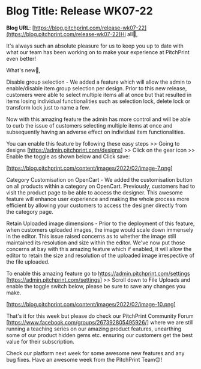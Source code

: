 # **Blog Title**: Release WK07-22

**Blog URL**: [https://blog.pitchprint.com/release-wk07-22](https://blog.pitchprint.com/release-wk07-22)Hi all👋,

It's always such an absolute pleasure for us to keep you up to date with what our team has been working on to make your experience at
PitchPrint even better!

What's new🚀,

Disable group selection - We added a feature which will allow the admin to enable/disable item group selection per design. Prior to this new
release, customers were able to select multiple items all at once but that resulted in items losing individual functionalities such as
selection lock, delete lock or transform lock just to name a few.

Now with this amazing feature the admin has more control and will be able to curb the issue of customers selecting multiple items at once
and subsequently having an adverse effect on individual item functionalities.

You can enable this feature by following these easy steps >> Going to designs [https://admin.pitchprint.com/designs] >> Click on the gear
icon >> Enable the toggle as shown below and Click save:

[https://blog.pitchprint.com/content/images/2022/02/image-7.png]

Category Customisation on OpenCart - We added the customisation button on all products within a category on OpenCart. Previously, customers
had to visit the product page to be able to access the designer. This awesome feature will enhance user experience and making the whole
process more efficient by allowing your customers to access the designer directly from the category page.

Retain Uploaded image dimensions - Prior to the deployment of this feature, when customers uploaded images, the image would scale down
immensely in the editor. This issue raised concerns as to whether the image still maintained its resolution and size within the editor.
We've now put those concerns at bay with this amazing feature which if enabled, it will allow the editor to retain the size and resolution
of the uploaded image irrespective of the file uploaded.

To enable this amazing feature go to https://admin.pitchprint.com/settings [https://admin.pitchprint.com/settings] >> Scroll down to File
Uploads and enable the toggle switch below, please be sure to save any changes you make.

[https://blog.pitchprint.com/content/images/2022/02/image-10.png]

That's it for this week but please do check our PitchPrint Community Forum [https://www.facebook.com/groups/267392805495926/] where we are
still running a teaching series on our amazing product features, unearthing some of our product hidden gems etc. ensuring our customers get
the best value for their subscription.

Check our platform next week for some awesome new features and any bug fixes. Have an awesome week from the PitchPrint Team😊!

